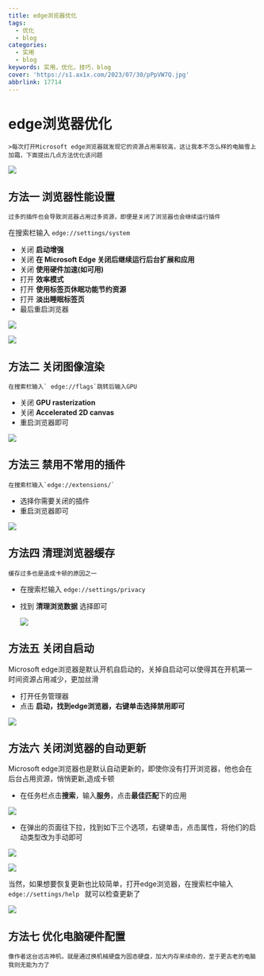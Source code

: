 ```yaml
---
title: edge浏览器优化
tags:
  - 优化
  - blog
categories:
  - 实用
  - blog
keywords: 实用，优化，技巧，blog
cover: 'https://s1.ax1x.com/2023/07/30/pPpVW7Q.jpg'
abbrlink: 17714
---
```

# edge浏览器优化

    >每次打开Microsoft edge浏览器就发现它的资源占用率较高，这让我本不怎么样的电脑雪上加霜，下面提出几点方法优化该问题

![](https://cdn.jsdelivr.net/gh/GianYue/images-bed/img/2023%2F08%2F1690647379965-eda9b3.png)

## 方法一 浏览器性能设置

    过多的插件也会导致浏览器占用过多资源，即便是关闭了浏览器也会继续运行插件

在搜索栏输入 `edge://settings/system `

* 关闭 **启动增强**
* 关闭 **在 Microsoft Edge 关闭后继续运行后台扩展和应用**
* 关闭 **使用硬件加速(如可用)**
* 打开 **效率模式**
* 打开 **使用标签页休眠功能节约资源**
* 打开 **淡出睡眠标签页**
* 最后重启浏览器

![](https://cdn.jsdelivr.net/gh/GianYue/images-bed/img/2023%2F08%2F1690648407276-800c28.png)

![](https://cdn.jsdelivr.net/gh/GianYue/images-bed/img/2023%2F08%2F1690648562667-7a4633.png)

## 方法二 关闭图像渲染

    在搜索栏输入` edge://flags`跳转后输入GPU

* 关闭 **GPU rasterization**
* 关闭 **Accelerated 2D canvas**
* 重启浏览器即可

![](https://cdn.jsdelivr.net/gh/GianYue/images-bed/img/2023%2F08%2F1690649340376-0934ab.png)

## 方法三  禁用不常用的插件

    在搜索栏输入`edge://extensions/`

* 选择你需要关闭的插件
* 重启浏览器即可

![](https://cdn.jsdelivr.net/gh/GianYue/images-bed/img/2023%2F08%2F1690649775153-b21fb6.png)

## 方法四 清理浏览器缓存

    缓存过多也是造成卡顿的原因之一

* 在搜索栏输入 `edge://settings/privacy`
* 找到 **清理浏览数据** 选择即可

  ![](https://cdn.jsdelivr.net/gh/GianYue/images-bed/img/2023%2F08%2F1690652881759-d9b334.png)

## 方法五 关闭自启动

 Microsoft edge浏览器是默认开机自启动的，关掉自启动可以使得其在开机第一时间资源占用减少，更加丝滑

* 打开任务管理器
* 点击 **启动，找到edge浏览器，右键单击选择禁用即可**

![](https://cdn.jsdelivr.net/gh/GianYue/images-bed/img/2023%2F08%2F1690650755390-a29820.png)

## 方法六 关闭浏览器的自动更新

Microsoft edge浏览器也是默认自动更新的，即使你没有打开浏览器，他也会在后台占用资源，悄悄更新,造成卡顿

* 在任务栏点击**搜索**，输入**服务**，点击**最佳匹配**下的应用

![](https://cdn.jsdelivr.net/gh/GianYue/images-bed/img/2023%2F08%2F1690651089510-b2f7ae.png)

* 在弹出的页面往下拉，找到如下三个选项，右键单击，点击属性，将他们的启动类型改为手动即可

![](https://cdn.jsdelivr.net/gh/GianYue/images-bed/img/2023%2F08%2F1690651953004-63a438.png)

![](https://cdn.jsdelivr.net/gh/GianYue/images-bed/img/2023%2F08%2F1690652148145-870141.png)

当然，如果想要恢复更新也比较简单，打开edge浏览器，在搜索栏中输入 `edge://settings/help ` 就可以检查更新了

![](https://cdn.jsdelivr.net/gh/GianYue/images-bed/img/2023%2F08%2F1690652490681-cb3ade.png)

## 方法七 优化电脑硬件配置

    像作者这台远古神机，就是通过换机械硬盘为固态硬盘，加大内存来续命的，至于更古老的电脑我则无能为力了
